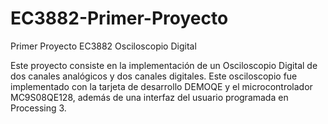 # EC3882-Primer-Proyecto
Primer Proyecto EC3882 Osciloscopio Digital

Este proyecto consiste en la implementación de un Osciloscopio Digital de dos canales analógicos y dos canales digitales. Este osciloscopio fue implementado con la tarjeta de desarrollo DEMOQE y el microcontrolador MC9S08QE128, además de una interfaz del usuario programada en Processing 3. 

